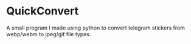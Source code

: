 # QuickConvert
A small program I made using python to convert telegram stickers from webp/webm to jpeg/gif file types.
